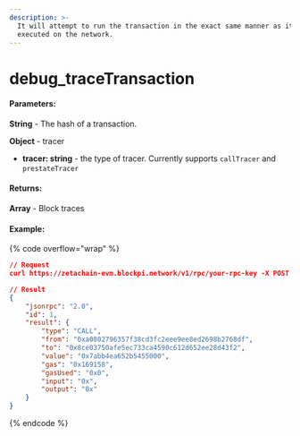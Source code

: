 ```yaml
---
description: >-
  It will attempt to run the transaction in the exact same manner as it was
  executed on the network.
---
```


# debug\_traceTransaction

#### **Parameters:**

**String** - The hash of a transaction.

**Object** - tracer

* **tracer: string** - the type of tracer. Currently supports `callTracer` and `prestateTracer`

#### **Returns:**

**Array** - Block traces

#### Example:

{% code overflow="wrap" %}
```json
// Request
curl https://zetachain-evm.blockpi.network/v1/rpc/your-rpc-key -X POST -H "Content-Type: application/json" --data '{"method":"debug_traceTransaction","params":["0xed6e4d07686102382d4e42f6afaf1ddf8a93862ca3e6311ada8a3fc7cb35b5dd", {"tracer": "callTracer"}],"id":1,"jsonrpc":"2.0"}'

// Result
{
    "jsonrpc": "2.0",
    "id": 1,
    "result": {
        "type": "CALL",
        "from": "0xa0802796357f38cd3fc2eee9ee8ed2698b2768df",
        "to": "0x8ce03750afe5ec733ca4590c612d652ee28d43f2",
        "value": "0x7abb4ea652b5455000",
        "gas": "0x169158",
        "gasUsed": "0x0",
        "input": "0x",
        "output": "0x"
    }
}
```
{% endcode %}
